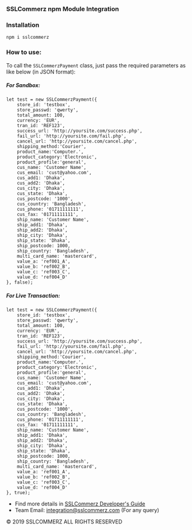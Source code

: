 ### SSLCommerz npm Module Integration


### Installation
```
npm i sslcommerz

```

### How to use:


To call the `SSLCommerzPayment` class, just pass the required parameters as like below (in JSON format):


##### For Sandbox:
```
let test = new SSLCommerzPayment({
    store_id: 'testbox',
    store_passwd: 'qwerty',
    total_amount: 100,
    currency: 'EUR',
    tran_id: 'REF123',
    success_url: 'http://yoursite.com/success.php',
    fail_url: 'http://yoursite.com/fail.php',
    cancel_url: 'http://yoursite.com/cancel.php',
    shipping_method:'Courier',
    product_name:'Computer.',
    product_category:'Electronic',
    product_profile:'general',
    cus_name: 'Customer Name',
    cus_email: 'cust@yahoo.com',
    cus_add1: 'Dhaka',
    cus_add2: 'Dhaka',
    cus_city: 'Dhaka',
    cus_state: 'Dhaka',
    cus_postcode: '1000',
    cus_country: 'Bangladesh',
    cus_phone: '01711111111',
    cus_fax: '01711111111',
    ship_name: 'Customer Name',
    ship_add1: 'Dhaka',
    ship_add2: 'Dhaka',
    ship_city: 'Dhaka',
    ship_state: 'Dhaka',
    ship_postcode: 1000,
    ship_country: 'Bangladesh',
    multi_card_name: 'mastercard',
    value_a: 'ref001_A',
    value_b: 'ref002_B',
    value_c: 'ref003_C',
    value_d: 'ref004_D'
}, false);

```


##### For Live Transaction:
```
let test = new SSLCommerzPayment({
    store_id: 'testbox',
    store_passwd: 'qwerty',
    total_amount: 100,
    currency: 'EUR',
    tran_id: 'REF123',
    success_url: 'http://yoursite.com/success.php',
    fail_url: 'http://yoursite.com/fail.php',
    cancel_url: 'http://yoursite.com/cancel.php',
    shipping_method:'Courier',
    product_name:'Computer.',
    product_category:'Electronic',
    product_profile:'general',
    cus_name: 'Customer Name',
    cus_email: 'cust@yahoo.com',
    cus_add1: 'Dhaka',
    cus_add2: 'Dhaka',
    cus_city: 'Dhaka',
    cus_state: 'Dhaka',
    cus_postcode: '1000',
    cus_country: 'Bangladesh',
    cus_phone: '01711111111',
    cus_fax: '01711111111',
    ship_name: 'Customer Name',
    ship_add1: 'Dhaka',
    ship_add2: 'Dhaka',
    ship_city: 'Dhaka',
    ship_state: 'Dhaka',
    ship_postcode: 1000,
    ship_country: 'Bangladesh',
    multi_card_name: 'mastercard',
    value_a: 'ref001_A',
    value_b: 'ref002_B',
    value_c: 'ref003_C',
    value_d: 'ref004_D'
}, true);

```

- Find more details in [SSLCommerz Developer's Guide](https://developer.sslcommerz.com/)
- Team Email: integration@sslcommerz.com (For any query)

© 2019 SSLCOMMERZ ALL RIGHTS RESERVED

